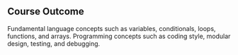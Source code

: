 ## Course Outcome

Fundamental language concepts such as variables, conditionals, loops, functions, and arrays. Programming concepts such as coding style, modular design, testing, and debugging.
